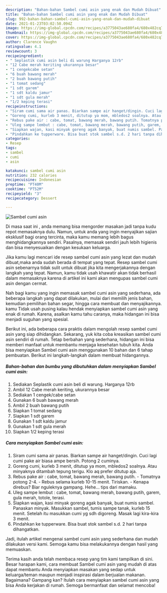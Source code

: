 ```yaml
---
description: "Bahan-bahan Sambel cumi asin yang enak dan Mudah Dibuat"
title: "Bahan-bahan Sambel cumi asin yang enak dan Mudah Dibuat"
slug: 992-bahan-bahan-sambel-cumi-asin-yang-enak-dan-mudah-dibuat
date: 2021-01-23T03:02:50.094Z
image: https://img-global.cpcdn.com/recipes/a3775043ae680fa4/680x482cq70/sambel-cumi-asin-foto-resep-utama.jpg
thumbnail: https://img-global.cpcdn.com/recipes/a3775043ae680fa4/680x482cq70/sambel-cumi-asin-foto-resep-utama.jpg
cover: https://img-global.cpcdn.com/recipes/a3775043ae680fa4/680x482cq70/sambel-cumi-asin-foto-resep-utama.jpg
author: Clarence Vaughn
ratingvalue: 4.1
reviewcount: 3
recipeingredient:
- " Seplastik cumi asin beli di warung Harganya 12rb"
- "12 Cabe merah keriting ukurannya besar"
- "1 cengekcabe setan"
- "6 buah bawang merah"
- "2 buah bawang putih"
- "1 tomat sedang"
- "1 sdt garem"
- "1 sdt kaldu jamur"
- "1 sdt gula merah"
- "1/2 keping terasi"
recipeinstructions:
- "Siram cumi sama air panas. Biarkan sampe air hanget/dingin. Cuci lagi cumi pake air biasa ampe bersih. Potong 2 cuminya."
- "Goreng cumi, kurleb 3 menit, ditutup ya mom, mbledos2 soalnya. Atau minyaknya ditambah tepung terigu. Klo aq prefer ditutup aja."
- "Rebus pake air : cabe, tomat, bawang merah, bawang putih. Tomatnya potong 2-4.  Rebus selama kurleb 10-15 menit. Tiriskan.  Kenapa direbus? Biar nguleknya gampang. Hehe... tips dari mamaku."
- "Uleg sampe lembut : cabe, tomat, bawang merah, bawang putih, garem, gula merah, totole, terasi."
- "Siapkan wajan, kasi minyak goreng agak banyak, buat numis sambel. Panaskan minyak. Masukkan sambel, tumis sampe tanak, kurleb 15 menit. Setelah itu masukkan cumi yg sdh digoreng. Masak lagi kira-kira 3 menit."
- "Pindahkan ke tupperware. Bisa buat stok sambel s.d. 2 hari tanpa dihangatkan."
categories:
- Resep
tags:
- sambel
- cumi
- asin

katakunci: sambel cumi asin 
nutrition: 232 calories
recipecuisine: Indonesian
preptime: "PT40M"
cooktime: "PT52M"
recipeyield: "3"
recipecategory: Dessert

---
```



![Sambel cumi asin](https://img-global.cpcdn.com/recipes/a3775043ae680fa4/680x482cq70/sambel-cumi-asin-foto-resep-utama.jpg)

Di masa  saat ini , anda memang bisa mengorder masakan jadi tanpa kudu repot memasaknya dulu. Namun, untuk anda yang ingin menyajikan sajian eksklusif bagi orang tercinta, maka kamu memang lebih bagus menghidangkannya sendiri. Pasalnya, memasak sendiri jauh lebih higienis dan bisa menyesuaikan dengan kesukaan keluarga.

Jika kamu lagi mencari ide resep sambel cumi asin yang lezat dan mudah dibuat,maka anda sudah berada di tempat yang tepat. Resep sambel cumi asin  sebenarnya tidak sulit untuk dibuat jika kita mengerjakannya dengan langkah yang tepat. Namun, kamu tidak usah khawatir akan tidak berhasil dalam memasaknya 
karena di artikel ini kami akan mengupas sambel cumi asin dengan cermat.  



Nah bagi kamu yang ingin memasak sambel cumi asin yang sederhana, ada beberapa langkah yang dapat dilakukan, mulai dari memilih jenis bahan, kemudian pemilihan bahan segar, hingga cara membuat dan menyajikannya. kamu Tidak usah pusing kalau hendak menyiapkan sambel cumi asin yang enak di rumah. Karena, asalkan kamu  tahu caranya, maka hidangan ini bisa menjadi suguhan yang spesial.

Berikut ini, ada beberapa cara praktis  dalam mengolah resep sambel cumi asin yang siap dihidangkan. Sekarang, yuk kita coba kreasikan sambel cumi asin sendiri di rumah. Tetap berbahan yang sederhana, hidangan ini bisa memberi manfaat untuk membantu menjaga kesehatan tubuh kita. Anda bisa menyiapkan Sambel cumi asin menggunakan 10 bahan dan 6 tahap pembuatan. Berikut ini langkah-langkah dalam membuat hidangannya.

<!--inarticleads1-->

##### Bahan-bahan dan bumbu yang dibutuhkan dalam menyiapkan Sambel cumi asin:

1. Sediakan  Seplastik cumi asin beli di warung. Harganya 12rb
1. Ambil 12 Cabe merah keriting, ukurannya besar
1. Sediakan 1 cengek/cabe setan
1. Gunakan 6 buah bawang merah
1. Ambil 2 buah bawang putih
1. Siapkan 1 tomat sedang
1. Siapkan 1 sdt garem
1. Gunakan 1 sdt kaldu jamur
1. Gunakan 1 sdt gula merah
1. Siapkan 1/2 keping terasi




<!--inarticleads2-->

##### Cara menyiapkan Sambel cumi asin:

1. Siram cumi sama air panas. Biarkan sampe air hanget/dingin. Cuci lagi cumi pake air biasa ampe bersih. Potong 2 cuminya.
1. Goreng cumi, kurleb 3 menit, ditutup ya mom, mbledos2 soalnya. Atau minyaknya ditambah tepung terigu. Klo aq prefer ditutup aja.
1. Rebus pake air : cabe, tomat, bawang merah, bawang putih. - Tomatnya potong 2-4.  - Rebus selama kurleb 10-15 menit. Tiriskan.  - Kenapa direbus? Biar nguleknya gampang. Hehe... tips dari mamaku.
1. Uleg sampe lembut : cabe, tomat, bawang merah, bawang putih, garem, gula merah, totole, terasi.
1. Siapkan wajan, kasi minyak goreng agak banyak, buat numis sambel. Panaskan minyak. Masukkan sambel, tumis sampe tanak, kurleb 15 menit. Setelah itu masukkan cumi yg sdh digoreng. Masak lagi kira-kira 3 menit.
1. Pindahkan ke tupperware. Bisa buat stok sambel s.d. 2 hari tanpa dihangatkan.




Jadi, itulah artikel mengenai  sambel cumi asin  yang sederhana dan mudah dilakukan versi kami. Semoga kamu bisa melakukannya dengan hasil yang memuaskan. 

Terima kasih anda telah membaca resep yang tim kami tampilkan di sini. Besar harapan kami, cara membuat  Sambel cumi asin yang mudah di atas dapat membantu Anda menyiapkan masakan yang sedap untuk keluarga/teman maupun menjadi inspirasi dalam berjualan makanan. Bagaimana? Gampang kan? Itulah cara menyiapkan sambel cumi asin yang bisa Anda kerjakan di rumah. Semoga bermanfaat dan selamat mencoba!

